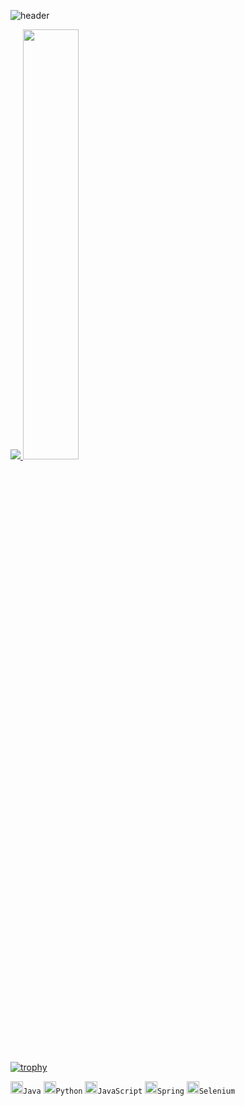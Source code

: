 ![header](https://capsule-render.vercel.app/api?type=waving&color=gradient&height=120&animation=fadeIn&section=footer&text=안녕하세요.&fontAlign=70&stroke=black)

<a href="s">
  <img src="https://github-readme-stats.vercel.app/api/top-langs/?username=AhnDaHoon&exclude_repo=AhnDaHoon.github.io&layout=compact&theme=tokyonight" />
</a>
<a href="s">
  <img src="https://github-readme-stats.vercel.app/api?username=AhnDaHoon&theme=tokyonight&show_icons=true" width="42%" />
</a>

[![trophy](https://github-profile-trophy.vercel.app/?username=dkssud8150&theme=flat&column=7)](https://github.com/dkssud8150/)

<code><img alt = "Java" height="20" src="https://cdn.icon-icons.com/icons2/81/PNG/256/java_15498.png">Java</code>
<code><img alt = "Python" height="20" src="https://cdn.icon-icons.com/icons2/2699/PNG/512/pytorch_logo_icon_170820.png">Python</code>
<code><img alt = "JavaScript" height="20" src="https://i.namu.wiki/i/DSnv9SvW9FfwbQj71hLIAE3fKtYQZ2QIJJE4Keg8D_OMfBKcx3Sn6oFGCtLu0wflMq2NOMpJ6dbGW-UojoRkbK56Dnj7_VPq0sisAYb4JDEOj_Eda_ir-144lrcoMPlIixeZ4Mh4aTvprawINUdjLA.svg">JavaScript</code>
<code><img alt = "Spring" height="20" src="https://upload.wikimedia.org/wikipedia/commons/thumb/7/79/Spring_Boot.svg/120px-Spring_Boot.svg.png">Spring</code>
<code><img alt = "Selenium" height="20" src="https://i.namu.wiki/i/qmvpyKr85riVo68yywfxkO55YDe9WpeTRUFUv7FPTmA6OdeiDmCTTKSbCOCJkAIeAKMwNNEMiHOpPK318GDJFYXebycJXE4KO_cHwj9V08DIueGvAk4H_gxyLJie0gasO4IIIdGY7f260SZ7V6iDFw.webp">Selenium</code>

